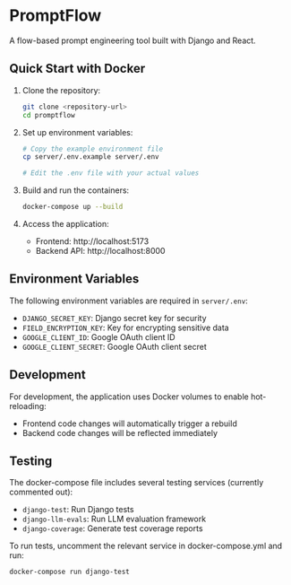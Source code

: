 # PromptFlow

A flow-based prompt engineering tool built with Django and React.

## Quick Start with Docker

1. Clone the repository:
   ```bash
   git clone <repository-url>
   cd promptflow
   ```

2. Set up environment variables:
   ```bash
   # Copy the example environment file
   cp server/.env.example server/.env
   
   # Edit the .env file with your actual values
   ```

3. Build and run the containers:
   ```bash
   docker-compose up --build
   ```

4. Access the application:
   - Frontend: http://localhost:5173
   - Backend API: http://localhost:8000

## Environment Variables

The following environment variables are required in `server/.env`:

- `DJANGO_SECRET_KEY`: Django secret key for security
- `FIELD_ENCRYPTION_KEY`: Key for encrypting sensitive data
- `GOOGLE_CLIENT_ID`: Google OAuth client ID
- `GOOGLE_CLIENT_SECRET`: Google OAuth client secret

## Development

For development, the application uses Docker volumes to enable hot-reloading:
- Frontend code changes will automatically trigger a rebuild
- Backend code changes will be reflected immediately

## Testing

The docker-compose file includes several testing services (currently commented out):
- `django-test`: Run Django tests
- `django-llm-evals`: Run LLM evaluation framework
- `django-coverage`: Generate test coverage reports

To run tests, uncomment the relevant service in docker-compose.yml and run:
```bash
docker-compose run django-test
```
